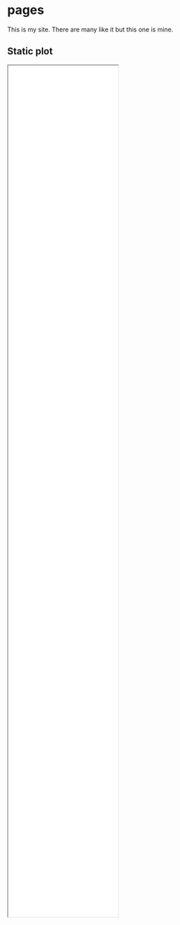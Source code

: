 # pages

This is my site. There are many like it but this one is mine.

## Static plot

<iframe src="iris.html" width="50%" height="50%"></iframe>
